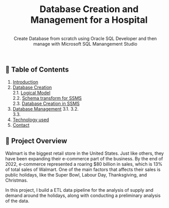 <div align="center">
  <a href="#">
    <img src="">
  </a>

  <div id="user-content-toc">
    <ul>
      <summary><h1 style="display: inline-block;"> Database Creation and Management for a Hospital</h1></summary>
    </ul>
  </div>
  
  <p>Create Database from scratch using Oracle SQL Developer and then manage with Microsoft SQL Manangement Studio</p>
</div>
<br>

## 📝 Table of Contents
1. [Introduction](#introduction)
2. [Database Creation](#db-create)  
  2.1. [Logical Model](#logical-model)  
  2.2. [Schema transform for SSMS](#ssms-schema)  
  2.3. [Database Creation in SSMS](#ssms-db)  
3. [Database Management](#db-manage)
  3.1. 
  3.2.  
  3.3.  
4. [Technology used](#technology)
5. [Contact](#contact)


<a name="introduction"></a>
## 🔬 Project Overview 

Walmart is the biggest retail store in the United States. Just like others, they have been expanding their e-commerce part of the business. By the end of 2022, e-commerce represented a roaring $80 billion in sales, which is 13% of total sales of Walmart. One of the main factors that affects their sales is public holidays, like the Super Bowl, Labour Day, Thanksgiving, and Christmas. 

In this project, I build a ETL data pipeline for the analysis of supply and demand around the holidays, along with conducting a preliminary analysis of the data.

<br>



